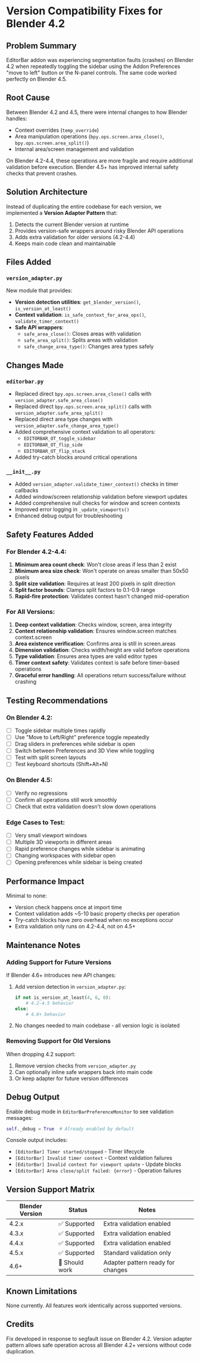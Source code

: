 # Version Compatibility Fixes for Blender 4.2

## Problem Summary

EditorBar addon was experiencing segmentation faults (crashes) on Blender 4.2 when repeatedly toggling the sidebar using the Addon Preferences "move to left" button or the N-panel controls. The same code worked perfectly on Blender 4.5.

## Root Cause

Between Blender 4.2 and 4.5, there were internal changes to how Blender handles:
- Context overrides (`temp_override`)
- Area manipulation operations (`bpy.ops.screen.area_close()`, `bpy.ops.screen.area_split()`)
- Internal area/screen management and validation

On Blender 4.2-4.4, these operations are more fragile and require additional validation before execution. Blender 4.5+ has improved internal safety checks that prevent crashes.

## Solution Architecture

Instead of duplicating the entire codebase for each version, we implemented a **Version Adapter Pattern** that:

1. Detects the current Blender version at runtime
2. Provides version-safe wrappers around risky Blender API operations
3. Adds extra validation for older versions (4.2-4.4)
4. Keeps main code clean and maintainable

## Files Added

### `version_adapter.py`
New module that provides:
- **Version detection utilities**: `get_blender_version()`, `is_version_at_least()`
- **Context validation**: `is_safe_context_for_area_ops()`, `validate_timer_context()`
- **Safe API wrappers**:
  - `safe_area_close()`: Closes areas with validation
  - `safe_area_split()`: Splits areas with validation
  - `safe_change_area_type()`: Changes area types safely

## Changes Made

### `editorbar.py`
- Replaced direct `bpy.ops.screen.area_close()` calls with `version_adapter.safe_area_close()`
- Replaced direct `bpy.ops.screen.area_split()` calls with `version_adapter.safe_area_split()`
- Replaced direct area type changes with `version_adapter.safe_change_area_type()`
- Added comprehensive context validation to all operators:
  - `EDITORBAR_OT_toggle_sidebar`
  - `EDITORBAR_OT_flip_side`
  - `EDITORBAR_OT_flip_stack`
- Added try-catch blocks around critical operations

### `__init__.py`
- Added `version_adapter.validate_timer_context()` checks in timer callbacks
- Added window/screen relationship validation before viewport updates
- Added comprehensive null checks for window and screen contexts
- Improved error logging in `_update_viewports()`
- Enhanced debug output for troubleshooting

## Safety Features Added

### For Blender 4.2-4.4:
1. **Minimum area count check**: Won't close areas if less than 2 exist
2. **Minimum area size check**: Won't operate on areas smaller than 50x50 pixels
3. **Split size validation**: Requires at least 200 pixels in split direction
4. **Split factor bounds**: Clamps split factors to 0.1-0.9 range
5. **Rapid-fire protection**: Validates context hasn't changed mid-operation

### For All Versions:
1. **Deep context validation**: Checks window, screen, area integrity
2. **Context relationship validation**: Ensures window.screen matches context.screen
3. **Area existence verification**: Confirms area is still in screen.areas
4. **Dimension validation**: Checks width/height are valid before operations
5. **Type validation**: Ensures area types are valid editor types
6. **Timer context safety**: Validates context is safe before timer-based operations
7. **Graceful error handling**: All operations return success/failure without crashing

## Testing Recommendations

### On Blender 4.2:
- [ ] Toggle sidebar multiple times rapidly
- [ ] Use "Move to Left/Right" preference toggle repeatedly
- [ ] Drag sliders in preferences while sidebar is open
- [ ] Switch between Preferences and 3D View while toggling
- [ ] Test with split screen layouts
- [ ] Test keyboard shortcuts (Shift+Alt+N)

### On Blender 4.5:
- [ ] Verify no regressions
- [ ] Confirm all operations still work smoothly
- [ ] Check that extra validation doesn't slow down operations

### Edge Cases to Test:
- [ ] Very small viewport windows
- [ ] Multiple 3D viewports in different areas
- [ ] Rapid preference changes while sidebar is animating
- [ ] Changing workspaces with sidebar open
- [ ] Opening preferences while sidebar is being created

## Performance Impact

Minimal to none:
- Version check happens once at import time
- Context validation adds ~5-10 basic property checks per operation
- Try-catch blocks have zero overhead when no exceptions occur
- Extra validation only runs on 4.2-4.4, not on 4.5+

## Maintenance Notes

### Adding Support for Future Versions
If Blender 4.6+ introduces new API changes:

1. Add version detection in `version_adapter.py`:
   ```python
   if not is_version_at_least(4, 6, 0):
       # 4.2-4.5 behavior
   else:
       # 4.6+ behavior
   ```

2. No changes needed to main codebase - all version logic is isolated

### Removing Support for Old Versions
When dropping 4.2 support:

1. Remove version checks from `version_adapter.py`
2. Can optionally inline safe wrappers back into main code
3. Or keep adapter for future version differences

## Debug Output

Enable debug mode in `EditorBarPreferenceMonitor` to see validation messages:
```python
self._debug = True  # Already enabled by default
```

Console output includes:
- `[EditorBar] Timer started/stopped` - Timer lifecycle
- `[EditorBar] Invalid timer context` - Context validation failures
- `[EditorBar] Invalid context for viewport update` - Update blocks
- `[EditorBar] Area close/split failed: {error}` - Operation failures

## Version Support Matrix

| Blender Version | Status | Notes |
|----------------|--------|-------|
| 4.2.x | ✅ Supported | Extra validation enabled |
| 4.3.x | ✅ Supported | Extra validation enabled |
| 4.4.x | ✅ Supported | Extra validation enabled |
| 4.5.x | ✅ Supported | Standard validation only |
| 4.6+ | 🔄 Should work | Adapter pattern ready for changes |

## Known Limitations

None currently. All features work identically across supported versions.

## Credits

Fix developed in response to segfault issue on Blender 4.2. Version adapter pattern allows safe operation across all Blender 4.2+ versions without code duplication.
